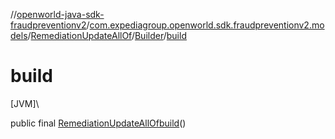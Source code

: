 //[openworld-java-sdk-fraudpreventionv2](../../../../index.md)/[com.expediagroup.openworld.sdk.fraudpreventionv2.models](../../index.md)/[RemediationUpdateAllOf](../index.md)/[Builder](index.md)/[build](build.md)

# build

[JVM]\

public final [RemediationUpdateAllOf](../index.md)[build](build.md)()
